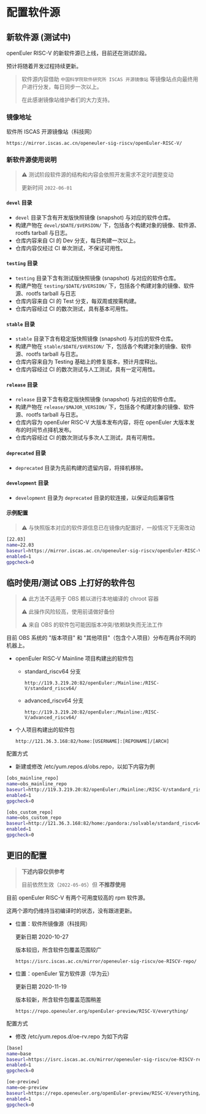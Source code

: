 # 配置软件源

## 新软件源 (测试中)

openEuler RISC-V 的新软件源已上线，目前还在测试阶段。

预计将随着开发过程持续更新。

> 软件源内容借助 `中国科学院软件研究所 ISCAS 开源镜像站` 等镜像站点向最终用户进行分发，每日同步一次以上。
>
> 在此感谢镜像站维护者们的大力支持。

### 镜像地址
软件所 ISCAS 开源镜像站（科技网）

`https://mirror.iscas.ac.cn/openeuler-sig-riscv/openEuler-RISC-V/`

### 新软件源使用说明

> ⚠️ 测试阶段软件源的结构和内容会依照开发需求不定时调整变动
>
> 更新时间 `2022-06-01`

#### `devel` 目录

- `devel` 目录下含有开发版快照镜像 (snapshot) 与对应的软件仓库。
- 构建产物在 `devel/$DATE/$VERSION/` 下，包括各个构建对象的镜像、软件源、rootfs tarball 与日志。
- 仓库内容来自 CI 的 Dev 分支，每日构建一次以上。
- 仓库内容仅经过 CI 单次测试，不保证可用性。

#### `testing` 目录

- `testing` 目录下含有测试版快照镜像 (snapshot) 与对应的软件仓库。
- 构建产物在 `testing/$DATE/$VERSION/` 下，包括各个构建对象的镜像、软件源、rootfs tarball 与日志
- 仓库内容来自 CI 的 Test 分支，每双周或按需构建。
- 仓库内容经过 CI 的数次测试，具有基本可用性。

#### `stable` 目录

- `stable` 目录下含有稳定版快照镜像 (snapshot) 与对应的软件仓库。
- 构建产物在 `stable/$DATE/$VERSION/` 下，包括各个构建对象的镜像、软件源、rootfs tarball 与日志。
- 仓库内容来自为 Testing 基础上的修复版本，预计月度释出。
- 仓库内容经过 CI 的数次测试与人工测试，具有一定可用性。

#### `release` 目录

- `release` 目录下含有稳定版快照镜像 (snapshot) 与对应的软件仓库。
- 构建产物在 `release/$MAJOR_VERSION/` 下，包括各个构建对象的镜像、软件源、rootfs tarball 与日志。
- 仓库内容为 openEuler RISC-V 大版本发布内容，将在 openEuler 大版本发布的时间节点择机发布。
- 仓库内容经过 CI 的数次测试与多次人工测试，具有可用性。

#### `deprecated` 目录

- `deprecated` 目录为先前构建的遗留内容，将择机移除。

#### `development` 目录

- `development` 目录为 `deprecated` 目录的软连接，以保证向后兼容性

#### 示例配置

> ⚠️ 与快照版本对应的软件源信息已在镜像内配置好，一般情况下无需改动

``` bash
[22.03]
name=22.03
baseurl=https://mirror.iscas.ac.cn/openeuler-sig-riscv/openEuler-RISC-V/devel/20220601/v0.1/repo/22.03/
enabled=1
gpgcheck=0
```

## 临时使用/测试 OBS 上打好的软件包

> ⚠️ 此方法不适用于 OBS 赖以进行本地编译的 chroot 容器
>
> ⚠️ 此操作风险较高，使用前请做好备份
>
> ⚠️ 来自 OBS 的软件包可能因版本冲突/依赖缺失而无法工作

目前 OBS 系统的 "版本项目" 和 "其他项目"（包含个人项目）分布在两台不同的机器上。

- openEuler RISC-V Mainline 项目构建出的软件包
  - standard_riscv64 分支

    `http://119.3.219.20:82/openEuler:/Mainline:/RISC-V/standard_riscv64/`

  - advanced_riscv64 分支

    `http://119.3.219.20:82/openEuler:/Mainline:/RISC-V/advanced_riscv64/`

- 个人项目构建出的软件包

    `http://121.36.3.168:82/home:[USERNAME]:[REPONAME]/[ARCH]`

配置方式

- 新建或修改 /etc/yum.repos.d/obs.repo，以如下内容为例

``` bash
[obs_mainline_repo]
name=obs_mainline_repo
baseurl=http://119.3.219.20:82/openEuler:/Mainline:/RISC-V/standard_riscv64/
enabled=1
gpgcheck=0

[obs_custom_repo]
name=obs_custom_repo
baseurl=http://121.36.3.168:82/home:/pandora:/solvable/standard_riscv64/
enabled=1
gpgcheck=0
```

## 更旧的配置

> **下述内容仅供参考**
>
> 目前依然生效（`2022-05-05`）但 **不推荐使用**

目前 openEuler RISC-V 有两个可用度较高的 rpm 软件源。

这两个源均仍维持当初编译时的状态，没有跟进更新。

- 位置：软件所镜像源（科技网）

    更新日期 2020-10-27

    版本较旧，所含软件包覆盖范围较广
  
  `https://isrc.iscas.ac.cn/mirror/openeuler-sig-riscv/oe-RISCV-repo/`

- 位置：openEuler 官方软件源（华为云）

    更新日期 2020-11-19

    版本较新，所含软件包覆盖范围稍差

  `https://repo.openeuler.org/openEuler-preview/RISC-V/everything/`

配置方式

- 修改 /etc/yum.repos.d/oe-rv.repo 为如下内容

``` bash
[base]
name=base
baseurl=https://isrc.iscas.ac.cn/mirror/openeuler-sig-riscv/oe-RISCV-repo/
enabled=1
gpgcheck=0

[oe-preview]
name=oe-preview
baseurl=https://repo.openeuler.org/openEuler-preview/RISC-V/everything/
enabled=1
gpgcheck=0
```